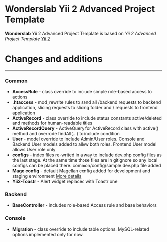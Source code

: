 Wonderslab Yii 2 Advanced Project Template
==========================================

**Wonderslab** Yii 2 Advanced Project Template is based on *Yii 2 Advanced Project Template* [Yii 2](http://www.yiiframework.com/)

# Changes and additions
_____________________

### Common
* **AccessRule** - class override to include simple role-based access to actions
* **.htaccess** - mod_rewrite rules to send all /backend requests to backend application,
  slicing requests to slicing folder and / requests to frontend application
* **ActiveRecord** - class override to include status constants active/deleted and methods for human-readable titles
* **ActiveRecordQuery** - ActiveQuery for ActiveRecord class with active() method and overrode findAll(...) to include condition
* **User** - model override to include Admin/User roles. 
Console and Backend User models added to allow both roles. Frontend User model allows User role only
* **configs** - index files re-writed in a way to include dev.php config files as the last stage. 
At the same time those files are in gitignore so any local configs can be placed there. common/config/sample.dev.php file added
* **Mage config** - default Magellan config added for development and staging environment [More details](http://magephp.com/#config-environment)
* **Yii2-Toastr** - Alert widget replaced with Toastr one

### Backend
* **BaseController** - includes role-based Access rule and base behaviors

### Console
* **Migration** - class override to include table options. MySQL-related options implemented only for now.

